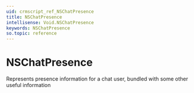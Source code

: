 ```yaml
---
uid: crmscript_ref_NSChatPresence
title: NSChatPresence
intellisense: Void.NSChatPresence
keywords: NSChatPresence
so.topic: reference
---
```


# NSChatPresence

Represents presence information for a chat user, bundled with some other useful information
